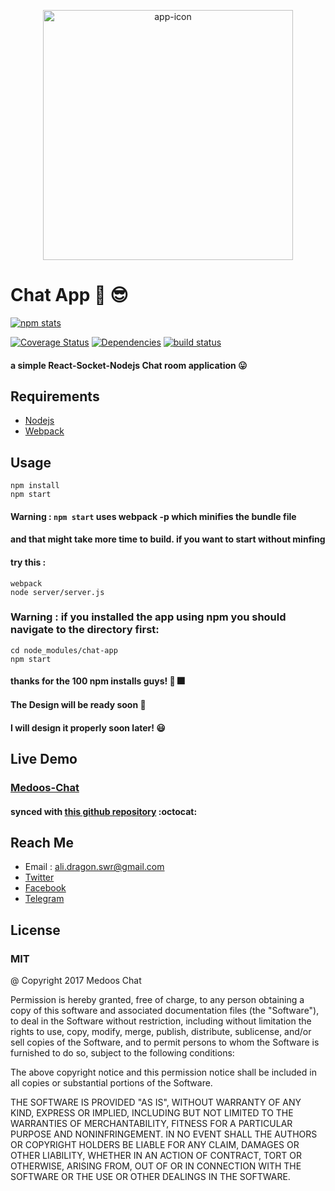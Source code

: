 <p align="center" href="https://medoos-chat.herokuapp.com">
<img height=400 width=400 title="Medoos Chat" src="https://medoos-chat.herokuapp.com/favicon.ico" alt="app-icon"/></p>


# Chat App :speech_balloon: :sunglasses:

<a href='https://npmjs.com/package/chat-app'><img src='https://nodei.co/npm/chat-app.png' alt="npm stats" /></a>


<a href='https://coveralls.io/github/AliSawari/chat-app?branch=master'>
<img src='https://coveralls.io/repos/github/AliSawari/chat-app/badge.svg?branch=master' alt='Coverage Status'/></a>


<a href='https://david-dm.org/AliSawari/chat-app'>
<img src='https://david-dm.org/AliSawari/chat-app.svg' alt="Dependencies"/></a>


<a href='https://travis-ci.org/AliSawari/chat-app'>
<img src='https://travis-ci.org/AliSawari/chat-app.svg?branch=master' alt="build status"/></a>


#### a simple React-Socket-Nodejs Chat room application  :stuck_out_tongue:

## Requirements

* [Nodejs](https://nodejs.org)
* [Webpack](https://webpack.js.org)

## Usage
```
npm install
npm start
```

#### Warning : ```npm start``` uses webpack -p which minifies the bundle file
#### and that might take more time to build. if you want to start without minfing
#### try this :
```
webpack
node server/server.js
```

### Warning : if you installed the app using npm you should navigate to the directory first:

```
cd node_modules/chat-app
npm start
```
#### thanks for the 100 npm installs guys! :tada: :fireworks:
#### The Design will be ready soon :ghost:
#### I will design it properly soon later! :smiley:


## Live Demo
### [Medoos-Chat](https://medoos-chat.herokuapp.com/)
#### synced with [this github repository](https://github.com/AliSawari/chat-app) :octocat:

## Reach Me
* Email : ali.dragon.swr@gmail.com
* [Twitter](https://twitter.com/ali_sawari24)
* [Facebook](https://www.facebook.com/ali.sawari.3726)
* [Telegram](https://t.me/mrghost0)

## License
### MIT
@ Copyright 2017 Medoos Chat

Permission is hereby granted, free of charge, to any person obtaining a copy of this software and associated documentation files (the "Software"), to deal in the Software without restriction, including without limitation the rights to use, copy, modify, merge, publish, distribute, sublicense, and/or sell copies of the Software, and to permit persons to whom the Software is furnished to do so, subject to the following conditions:

The above copyright notice and this permission notice shall be included in all copies or substantial portions of the Software.

THE SOFTWARE IS PROVIDED "AS IS", WITHOUT WARRANTY OF ANY KIND, EXPRESS OR IMPLIED, INCLUDING BUT NOT LIMITED TO THE WARRANTIES OF MERCHANTABILITY, FITNESS FOR A PARTICULAR PURPOSE AND NONINFRINGEMENT. IN NO EVENT SHALL THE AUTHORS OR COPYRIGHT HOLDERS BE LIABLE FOR ANY CLAIM, DAMAGES OR OTHER LIABILITY, WHETHER IN AN ACTION OF CONTRACT, TORT OR OTHERWISE, ARISING FROM, OUT OF OR IN CONNECTION WITH THE SOFTWARE OR THE USE OR OTHER DEALINGS IN THE SOFTWARE.
